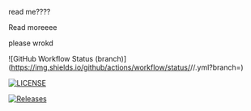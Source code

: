 read me????

Read moreeee

please wrokd

![GitHub Workflow Status (branch)](https://img.shields.io/github/actions/workflow/status/<username>/<repository>/<action file name>.yml?branch=<master branch>)

[![LICENSE](https://img.shields.io/github/license/<AbbieAirlie>/sem.svg?style=flat-square)](https://github.com/<AbbieAirlie>/sem/blob/master/LICENSE)

[![Releases](https://img.shields.io/github/release/<AbbieAirlie>/sem/all.svg?style=flat-square)](https://github.com/<AbbieAirlie>/sem/releases)

